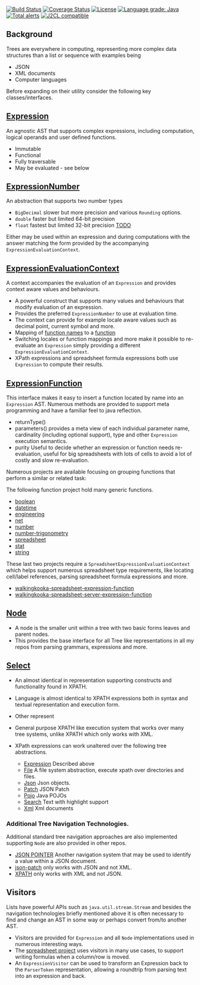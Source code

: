 [![Build Status](https://github.com/mP1/walkingkooka-tree/actions/workflows/build.yaml/badge.svg)](https://github.com/mP1/walkingkooka-tree/actions/workflows/build.yaml/badge.svg)
[![Coverage Status](https://coveralls.io/repos/github/mP1/walkingkooka-tree/badge.svg?branch=master)](https://coveralls.io/github/mP1/walkingkooka-tree?branch=master)
[![License](https://img.shields.io/badge/License-Apache%202.0-blue.svg)](https://opensource.org/licenses/Apache-2.0)
[![Language grade: Java](https://img.shields.io/lgtm/grade/java/g/mP1/walkingkooka-tree.svg?logo=lgtm&logoWidth=18)](https://lgtm.com/projects/g/mP1/walkingkooka-tree/context:java)
[![Total alerts](https://img.shields.io/lgtm/alerts/g/mP1/walkingkooka-tree.svg?logo=lgtm&logoWidth=18)](https://lgtm.com/projects/g/mP1/walkingkooka-tree/alerts/)
[![J2CL compatible](https://img.shields.io/badge/J2CL-compatible-brightgreen.svg)](https://github.com/mP1/j2cl-central)

## Background

Trees are everywhere in computing, representing more complex data structures than a list or sequence with examples being

- JSON
- XML documents
- Computer languages

Before expanding on their utility consider the following key classes/interfaces.

## [Expression](https://github.com/mP1/walkingkooka-tree/tree/master/src/main/java/walkingkooka/tree/expression/Expression.java)

An agnostic AST that supports complex expressions, including computation, logical operands and user defined functions.

- Immutable
- Functional
- Fully traversable
- May be evaluated - see below

## [ExpressionNumber](https://github.com/mP1/walkingkooka-tree/blob/master/src/main/java/walkingkooka/tree/expression/ExpressionNumber.java)

An abstraction that supports two number types

- `BigDecimal` slower but more precision and various `Rounding` options.
- `double` faster but limited 64-bit precision
- `float` fastest but limited 32-bit precision [TODO](https://github.com/mP1/walkingkooka-tree/issues/722)

Either may be used within an expression and during computations with the answer matching the form provided by the
accompanying `ExpressionEvaluationContext`.

## [ExpressionEvaluationContext](https://github.com/mP1/walkingkooka-tree/tree/master/src/main/java/walkingkooka/tree/expression/ExpressionEvaluationContext.java)

A context accompanies the evaluation of an `Expression` and provides context aware values and behaviours.

- A powerful construct that supports many values and behaviours that modify evaluation of an expression.
- Provides the preferred `ExpressionNumber` to use at evaluation time.
- The context can provide for example locale aware values such as decimal point, current symbol and more.
- Mapping
  of [function names](https://github.com/mP1/walkingkooka-tree/tree/master/src/main/java/walkingkooka/tree/expression/FunctionExpressionName.java)
  to
  a [function](https://github.com/mP1/walkingkooka-tree/tree/master/src/main/java/walkingkooka/tree/expression/function/ExpressionFunction.java)
- Switching locales or function mappings and more make it possible to re-evaluate an `Expression` simply providing a
  different `ExpressionEvaluationContext`.
- XPath expressions and spreadsheet formula expressions both use `Expression` to compute their results.

## [ExpressionFunction](https://github.com/mP1/walkingkooka-tree/blob/master/src/main/java/walkingkooka/tree/expression/function/ExpressionFunction.java)

This interface makes it easy to insert a function located by name into an `Expression` AST. Numerous methods are
provided to support meta programming and have a familiar feel to java reflection.

- returnType()
- parameters() provides a meta view of each individual parameter name, cardinality (including optional support), type
  and other `Expression` execution semantics.
- purity Useful to decide whether an expression or function needs re-evaluation, useful for big spreadsheets with lots
  of cells to avoid a lot of costly and slow re-evaluation.

Numerous projects are available focusing on grouping functions that perform a similar or related task:

The following function project hold many generic functions.

- [boolean](https://github.com/mP1/walkingkooka-tree-expression-function-boolean)
- [datetime](https://github.com/mP1/walkingkooka-tree-expression-function-datetime)
- [engineering](https://github.com/mP1/walkingkooka-tree-expression-function-engineering)
- [net](https://github.com/mP1/walkingkooka-tree-expression-function-net)
- [number](https://github.com/mP1/walkingkooka-tree-expression-function-number)
- [number-trigonometry](https://github.com/mP1/walkingkooka-tree-expression-function-number-trigonometry)
- [spreadsheet](https://github.com/mP1/walkingkooka-spreadsheet-expression-function)
- [stat](https://github.com/mP1/walkingkooka-tree-expression-function-stat)
- [string](https://github.com/mP1/walkingkooka-tree-expression-function-string)

These last two projects require a `SpreadsheetExpressionEvaluationContext` which helps support numerous spreadsheet type
requirements, like locating cell/label references, parsing spreadsheet formula expressions and more.

- [walkingkooka-spreadsheet-expression-function](https://github.com/mP1/walkingkooka-spreadsheet-expression-function)
- [walkingkooka-spreadsheet-server-expression-function](https://github.com/mP1/walkingkooka-spreadsheet-server-expression-function)

## [Node](https://github.com/mP1/walkingkooka-tree/blob/master/src/main/java/walkingkooka/tree/Node.java)

- A node is the smaller unit within a tree with two basic forms leaves and parent nodes.
- This provides the base interface for all Tree like representations in all my repos from parsing grammars, expressions
  and more.

## [Select](https://github.com/mP1/walkingkooka-tree/blob/master/src/main/java/walkingkooka/tree/select)

- An almost identical in representation supporting constructs and functionality found in XPATH.
- Language is almost identical to XPATH expressions both in syntax and textual representation and execution form.
- Other represent
- General purpose XPATH like execution system that works over many tree systems, unlike XPATH which only works with XML.
- XPath expressions can work unaltered over the following tree abstractions.

  - [Expression](https://github.com/mP1/walkingkooka-tree/tree/master/src/main/java/walkingkooka/tree/expression)
    Described above
  - [File](https://github.com/mP1/walkingkooka-tree-file/tree/master/src/main/java/walkingkooka/tree/file) A file system
    abstraction, execute xpath over directories and files.
  - [Json](https://github.com/mP1/walkingkooka-tree-json/tree/master/src/main/java/walkingkooka/tree/json) Json objects.
  - [Patch](https://github.com/mP1/walkingkooka-tree-patch/tree/master/src/main/java/walkingkooka/tree/patch) JSON Patch
  - [Pojo](https://github.com/mP1/walkingkooka-tree-pojo/tree/master/src/main/java/walkingkooka/tree/pojo) Java POJOs
  - [Search](https://github.com/mP1/walkingkooka-tree-search/tree/master/src/main/java/walkingkooka/tree/search) Text
    with highlight support
  - [Xml](https://github.com/mP1/walkingkooka-tree-xml/tree/master/src/main/java/walkingkooka/tree/xml) Xml documents

### Additional Tree Navigation Technologies.

Additional standard tree navigation approaches are also implemented supporting `Node` are also provided in other repos.

- [JSON POINTER](https://datatracker.ietf.org/doc/html/rfc6901) Another navigation system that may be used to identify a
  value within a JSON document.
- [json-patch](http://jsonpatch.com) only works with JSON and not XML.
- [XPATH](https://en.wikipedia.org/wiki/XPath) only works with XML and not JSON.

## Visitors

Lists have powerful APIs such as `java.util.stream.Stream` and besides the navigation technologies briefly mentioned
above it is often necessary to find and change an AST in some way or perhaps convert from/to another AST.

- Visitors are provided for `Expression` and all `Node` implementations used in numerous interesting ways.
- The [spreadsheet project](https://github.com/mP1/walkingkooka-spreadsheet) uses visitors in many use cases, to support
  writing formulas when a column/row is moved.
- An `ExpressionVisitor` can be used to transform an Expression back to the `ParserToken` representation, allowing a
  roundtrip from parsing text into an expression and back.
